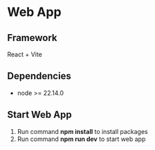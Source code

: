 # Web App
## Framework
React + Vite

## Dependencies
- node >= 22.14.0

## Start Web App
1. Run command **npm install** to install packages
2. Run command **npm run dev** to start web app

